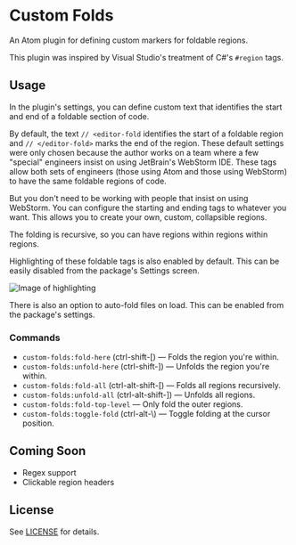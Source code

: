 # Custom Folds

An Atom plugin for defining custom markers for foldable regions.

This plugin was inspired by Visual Studio's treatment of C#'s `#region` tags.

## Usage

In the plugin's settings, you can define custom text that identifies the start and end of a foldable section of code.

By default, the text `// <editor-fold` identifies the start of a foldable region and `// </editor-fold>` marks the end of the region. These default settings were only chosen because the author works on a team where a few "special" engineers insist on using JetBrain's WebStorm IDE. These tags allow both sets of engineers (those using Atom and those using WebStorm) to have the same foldable regions of code.

But you don't need to be working with people that insist on using WebStorm. You can configure the starting and ending tags to whatever you want. This allows you to create your own, custom, collapsible regions.

The folding is recursive, so you can have regions within regions within regions.

Highlighting of these foldable tags is also enabled by default. This can be easily disabled from the package's Settings screen.

![Image of highlighting](https://github.com/bsegraves/custom-folds/raw/master/highlight.png)

There is also an option to auto-fold files on load. This can be enabled from the package's settings.

### Commands

* `custom-folds:fold-here` (ctrl-shift-[) &mdash; Folds the region you're within.
* `custom-folds:unfold-here` (ctrl-shift-]) &mdash; Unfolds the region you're within.
* `custom-folds:fold-all` (ctrl-alt-shift-[) &mdash; Folds all regions recursively.
* `custom-folds:unfold-all` (ctrl-alt-shift-]) &mdash; Unfolds all regions.
* `custom-folds:fold-top-level` &mdash; Only fold the outer regions.
* `custom-folds:toggle-fold` (ctrl-alt-\\) &mdash; Toggle folding at the cursor position.

## Coming Soon

* Regex support
* Clickable region headers

## License

See [LICENSE](https://github.com/bsegraves/custom-folds/blob/master/LICENSE.md) for details.
